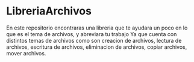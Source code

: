 # LibreriaArchivos
En este repositorio encontraras una libreria que te ayudara un poco en lo que es el tema de archivos, y abreviara tu trabajo
Ya que cuenta con distintos temas de archivos como son creacion de archivos, lectura de archivos, escritura de archivos, eliminacion de archivos, 
copiar archivos, mover archivos.
